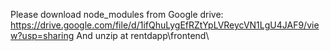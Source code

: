 Please download node_modules from Google drive: https://drive.google.com/file/d/1ifQhuLygEfRZtYpLVReycVN1LgU4JAF9/view?usp=sharing
And unzip at rentdapp\frontend\

